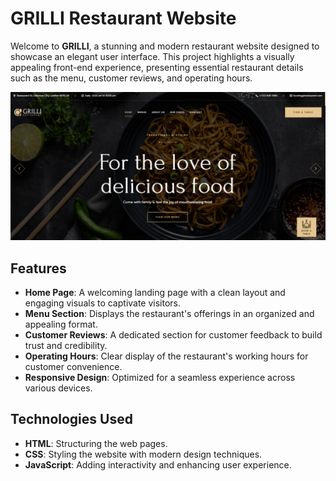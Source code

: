 # GRILLI Restaurant Website

Welcome to **GRILLI**, a stunning and modern restaurant website designed to showcase an elegant user interface. This project highlights a visually appealing front-end experience, presenting essential restaurant details such as the menu, customer reviews, and operating hours.

<img src="website-image.png">



## Features

- **Home Page**: A welcoming landing page with a clean layout and engaging visuals to captivate visitors.
- **Menu Section**: Displays the restaurant's offerings in an organized and appealing format.
- **Customer Reviews**: A dedicated section for customer feedback to build trust and credibility.
- **Operating Hours**: Clear display of the restaurant's working hours for customer convenience.
- **Responsive Design**: Optimized for a seamless experience across various devices.

## Technologies Used

- **HTML**: Structuring the web pages.
- **CSS**: Styling the website with modern design techniques.
- **JavaScript**: Adding interactivity and enhancing user experience.

